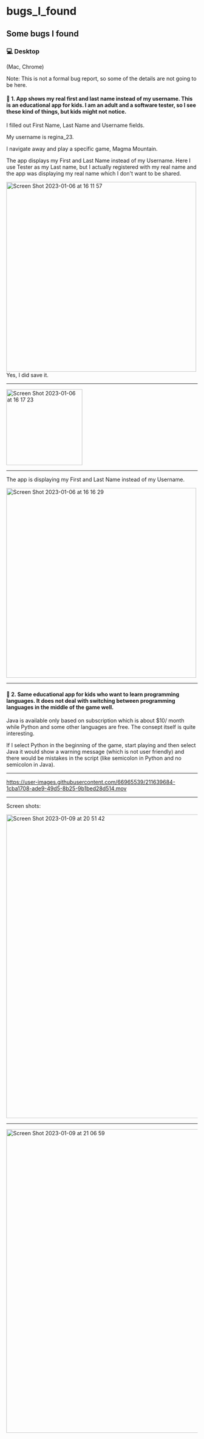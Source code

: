 # bugs_I_found
Some bugs I found
--------------------------
### 💻 Desktop 
(Mac, Chrome)  

Note: This is not a formal bug report, so some of the details are not going to be here.


#### 🤖 1. App shows my real first and last name instead of my username. This is an educational app for kids. I am an adult and a software tester, so I see these kind of things, but kids might not notice.

I filled out First Name, Last Name and Username fields. 

My username is regina_23.  

I navigate away and play a specific game, Magma Mountain.  

The app displays my First and Last Name instead of my Username. Here I use Tester as my Last name, but I actually registered with my real name and the app was displaying my real name which I don't want to be shared.


<img width="500" alt="Screen Shot 2023-01-06 at 16 11 57" src="https://user-images.githubusercontent.com/66965539/211120148-f450907a-4960-4a14-ba9c-6241f7c1647b.png">
Yes, I did save it.

______________________________________________________________________________________

<img width="200" alt="Screen Shot 2023-01-06 at 16 17 23" src="https://user-images.githubusercontent.com/66965539/211121032-911dbc1d-200d-4b24-b11f-b7dffebd0dd1.png">

______________________________________________________________________________________

The app is displaying my First and Last Name instead of my Username.

<img width="500" alt="Screen Shot 2023-01-06 at 16 16 29" src="https://user-images.githubusercontent.com/66965539/211120916-c6cbb3aa-b2f0-4dce-9fcc-1531018e3a28.png">

______________________________________________________________________________________

#### 👾 2. Same educational app for kids who want to learn programming languages. It does not deal with switching between programming languages in the middle of the game well.  
Java is available only based on subscription which is about $10/ month while Python and some other languages are free. The consept itself is quite interesting.

If I select Python in the beginning of the game, start playing and then select Java it would show a warning message (which is not user friendly) and there would be mistakes in the script (like semicolon in Python and no semicolon in Java). 
______________________________________________________________________________________



https://user-images.githubusercontent.com/66965539/211639684-1cba1708-ade9-49d5-8b25-9b1bed28d514.mov

______________________________________________________________________________________

Screen shots:

<img width="800" alt="Screen Shot 2023-01-09 at 20 51 42" src="https://user-images.githubusercontent.com/66965539/211634227-5ed59e62-a71e-408c-a327-4a7dc02407f7.png">

______________________________________________________________________________________
<img width="800" alt="Screen Shot 2023-01-09 at 21 06 59" src="https://user-images.githubusercontent.com/66965539/211634325-792bba16-25ca-40c9-9985-1f91e360e7bc.png">




